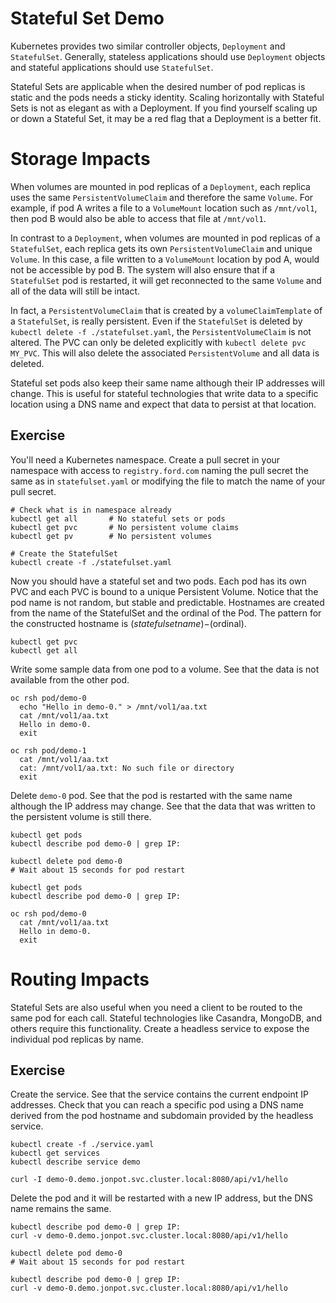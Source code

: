 # Stateful Set Demo

Kubernetes provides two similar controller objects, `Deployment` and `StatefulSet`. Generally, stateless applications should use `Deployment` objects and stateful applications should use `StatefulSet`.

Stateful Sets are applicable when the desired number of pod replicas is static and the pods needs a sticky identity. Scaling horizontally with Stateful Sets is not as elegant as with a Deployment. If you find yourself scaling up or down a Stateful Set, it may be a red flag that a Deployment is a better fit.

# Storage Impacts

When volumes are mounted in pod replicas of a `Deployment`, each replica uses the same `PersistentVolumeClaim` and therefore the same `Volume`. For example, if pod A writes a file to a `VolumeMount` location such as `/mnt/vol1`, then pod B would also be able to access that file at `/mnt/vol1`.

In contrast to a `Deployment`, when volumes are mounted in pod replicas of a `StatefulSet`, each replica gets its own `PersistentVolumeClaim` and unique `Volume`. In this case, a file written to a `VolumeMount` location by pod A, would not be accessible by pod B. The system will also ensure that if a `StatefulSet` pod is restarted, it will get reconnected to the same `Volume` and all of the data will still be intact.

In fact, a `PersistentVolumeClaim` that is created by a `volumeClaimTemplate` of a `StatefulSet`, is really persistent. Even if the `StatefulSet` is deleted by `kubectl delete -f ./statefulset.yaml`, the `PersistentVolumeClaim` is not altered. The PVC can only be deleted explicitly with `kubectl delete pvc MY_PVC`. This will also delete the associated `PersistentVolume` and all data is deleted.

Stateful set pods also keep their same name although their IP addresses will change. This is useful for stateful technologies that write data to a specific location using a DNS name and expect that data to persist at that location.

## Exercise

You'll need a Kubernetes namespace. Create a pull secret in your namespace with access to `registry.ford.com` naming the pull secret the same as in `statefulset.yaml` or modifying the file to match the name of your pull secret.

```
# Check what is in namespace already
kubectl get all       # No stateful sets or pods
kubectl get pvc       # No persistent volume claims
kubectl get pv        # No persistent volumes

# Create the StatefulSet
kubectl create -f ./statefulset.yaml
```

Now you should have a stateful set and two pods. Each pod has its own PVC and each PVC is bound to a unique Persistent Volume. Notice that the pod name is not random, but stable and predictable. Hostnames are created from the name of the StatefulSet and the ordinal of the Pod. The pattern for the constructed hostname is $(statefulset name)-$(ordinal).

```
kubectl get pvc
kubectl get all
```

Write some sample data from one pod to a volume. See that the data is not available from the other pod.

```
oc rsh pod/demo-0
  echo "Hello in demo-0." > /mnt/vol1/aa.txt
  cat /mnt/vol1/aa.txt
  Hello in demo-0.
  exit

oc rsh pod/demo-1
  cat /mnt/vol1/aa.txt
  cat: /mnt/vol1/aa.txt: No such file or directory
  exit  
```

Delete `demo-0` pod. See that the pod is restarted with the same name although the IP address may change. See that the data that was written to the persistent volume is still there.

```
kubectl get pods
kubectl describe pod demo-0 | grep IP:

kubectl delete pod demo-0
# Wait about 15 seconds for pod restart

kubectl get pods
kubectl describe pod demo-0 | grep IP:

oc rsh pod/demo-0
  cat /mnt/vol1/aa.txt
  Hello in demo-0.
  exit
```

# Routing Impacts

Stateful Sets are also useful when you need a client to be routed to the same pod for each call. Stateful technologies like Casandra, MongoDB, and others require this functionality. Create a headless service to expose the individual pod replicas by name.

## Exercise

Create the service. See that the service contains the current endpoint IP addresses. Check that you can reach a specific pod using a DNS name derived from the pod hostname and subdomain provided by the headless service.

```
kubectl create -f ./service.yaml
kubectl get services
kubectl describe service demo

curl -I demo-0.demo.jonpot.svc.cluster.local:8080/api/v1/hello
```

Delete the pod and it will be restarted with a new IP address, but the DNS name remains the same.

```
kubectl describe pod demo-0 | grep IP:
curl -v demo-0.demo.jonpot.svc.cluster.local:8080/api/v1/hello

kubectl delete pod demo-0
# Wait about 15 seconds for pod restart

kubectl describe pod demo-0 | grep IP:
curl -v demo-0.demo.jonpot.svc.cluster.local:8080/api/v1/hello
```

